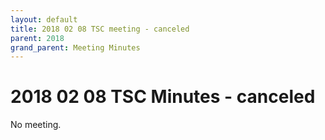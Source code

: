 ```yaml
---
layout: default
title: 2018 02 08 TSC meeting - canceled
parent: 2018
grand_parent: Meeting Minutes
---
```

# 2018 02 08 TSC Minutes - canceled

No meeting.

